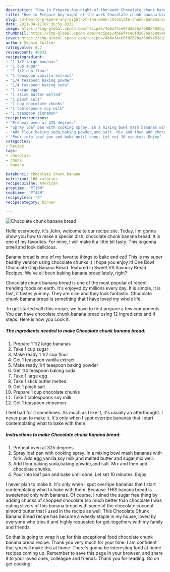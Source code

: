 ```yaml
---
description: "How to Prepare Any-night-of-the-week Chocolate chunk banana bread"
title: "How to Prepare Any-night-of-the-week Chocolate chunk banana bread"
slug: 73-how-to-prepare-any-night-of-the-week-chocolate-chunk-banana-bread
date: 2021-04-11T07:36:59.833Z
image: https://img-global.cpcdn.com/recipes/4b6af4ce0fd267ba/680x482cq70/chocolate-chunk-banana-bread-recipe-main-photo.jpg
thumbnail: https://img-global.cpcdn.com/recipes/4b6af4ce0fd267ba/680x482cq70/chocolate-chunk-banana-bread-recipe-main-photo.jpg
cover: https://img-global.cpcdn.com/recipes/4b6af4ce0fd267ba/680x482cq70/chocolate-chunk-banana-bread-recipe-main-photo.jpg
author: Sophie Collier
ratingvalue: 4.7
reviewcount: 40832
recipeingredient:
- "1 1/2 large bananas"
- "1 cup sugar"
- "1 1/2 cup flour"
- "1 teaspoon vanilla extract"
- "1/4 teaspoon baking powder"
- "1/4 teaspoon baking soda"
- "1 large egg"
- "1 stick butter melted"
- "1 pinch salt"
- "1 cup chocolate chunks"
- "1 tablespoons soy milk"
- "1 teaspoon cinnamon"
recipeinstructions:
- "Preheat oven at 325 degrees"
- "Spray loaf pan with cooking spray. In a mixing bowl mash bananas with fork. Add egg,vanilla,soy milk,and melted butter and sugar,mix well."
- "Add flour,baking soda,baking powder,and salt. Mix and then add chocolate chunks."
- "Pour into loaf pan and bake until done. Let set 10 minutes. Enjoy"
categories:
- Recipe
tags:
- chocolate
- chunk
- banana

katakunci: chocolate chunk banana 
nutrition: 166 calories
recipecuisine: American
preptime: "PT19M"
cooktime: "PT47M"
recipeyield: "4"
recipecategory: Dinner

---
```



![Chocolate chunk banana bread](https://img-global.cpcdn.com/recipes/4b6af4ce0fd267ba/680x482cq70/chocolate-chunk-banana-bread-recipe-main-photo.jpg)

Hello everybody, it's John, welcome to our recipe site. Today, I'm gonna show you how to make a special dish, chocolate chunk banana bread. It is one of my favorites. For mine, I will make it a little bit tasty. This is gonna smell and look delicious.

Banana bread is one of my favorite things to bake and eat! This is my super healthy version using chocolate chunks :) I hope you enjoy it! One Bowl Chocolate Chip Banana Bread. featured in Sweet VS Savoury Bread Recipes. We&#39;ve all been baking banana bread lately, right?

Chocolate chunk banana bread is one of the most popular of recent trending foods on earth. It's enjoyed by millions every day. It is simple, it is fast, it tastes yummy. They are nice and they look fantastic. Chocolate chunk banana bread is something that I have loved my whole life.


To get started with this recipe, we have to first prepare a few components. You can have chocolate chunk banana bread using 12 ingredients and 4 steps. Here is how you cook it.

<!--inarticleads1-->

##### The ingredients needed to make Chocolate chunk banana bread:

1. Prepare 1 1/2 large bananas
1. Take 1 cup sugar
1. Make ready 1 1/2 cup flour
1. Get 1 teaspoon vanilla extract
1. Make ready 1/4 teaspoon baking powder
1. Get 1/4 teaspoon baking soda
1. Take 1 large egg
1. Take 1 stick butter melted
1. Get 1 pinch salt
1. Prepare 1 cup chocolate chunks
1. Take 1 tablespoons soy milk
1. Get 1 teaspoon cinnamon


I feel bad for it sometimes. As much as I like it, it&#39;s usually an afterthought. I never plan to make it. It&#39;s only when I spot overripe bananas that I start contemplating what to bake with them. 

<!--inarticleads2-->

##### Instructions to make Chocolate chunk banana bread:

1. Preheat oven at 325 degrees
1. Spray loaf pan with cooking spray. In a mixing bowl mash bananas with fork. Add egg,vanilla,soy milk,and melted butter and sugar,mix well.
1. Add flour,baking soda,baking powder,and salt. Mix and then add chocolate chunks.
1. Pour into loaf pan and bake until done. Let set 10 minutes. Enjoy


I never plan to make it. It&#39;s only when I spot overripe bananas that I start contemplating what to bake with them. Because THIS banana bread is sweetened only with bananas. Of course, I ruined the sugar free thing by adding chunks of chopped chocolate (so much better than chocolate I was eating slivers of this banana bread with some of the chocolate coconut almond butter that I used in the recipe as well. This Chocolate Chunk Banana Bread recipe has become a weekly staple in my house, loved by everyone who tries it and highly requested for get-togethers with my family and friends. 

So that is going to wrap it up for this exceptional food chocolate chunk banana bread recipe. Thank you very much for your time. I am confident that you will make this at home. There's gonna be interesting food at home recipes coming up. Remember to save this page in your browser, and share it to your loved ones, colleague and friends. Thank you for reading. Go on get cooking!
